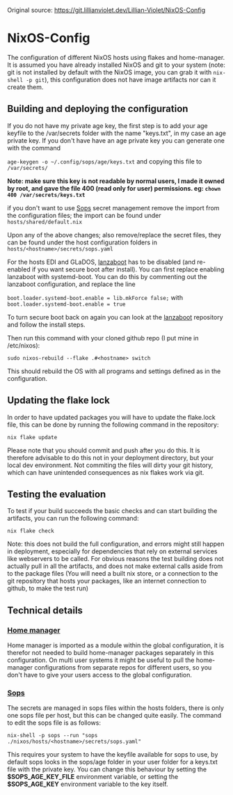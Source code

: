 Original source: https://git.lillianviolet.dev/Lillian-Violet/NixOS-Config

# NixOS-Config

The configuration of different NixOS hosts using flakes and home-manager. It is assumed you have already installed NixOS and git to your system (note: git is not installed by default with the NixOS image, you can grab it with ``nix-shell -p git``), this configuration does not have image artifacts nor can it create them.

## Building and deploying the configuration

If you do not have my private age key, the first step is to add your age keyfile to the /var/secrets folder with the name "keys.txt", in my case an age private key. If you don't have have an age private key you can generate one with the command

``age-keygen -o ~/.config/sops/age/keys.txt`` and copying this file to ``/var/secrets/``

**Note: make sure this key is not readable by normal users, I made it owned by root, and gave the file 400 (read only for user) permissions. eg: ``chown 400 /var/secrets/keys.txt``**

if you don't want to use [Sops](https://github.com/Mic92/sops-nix) secret management remove the import from the configuration files; the import can be found under
``hosts/shared/default.nix``

Upon any of the above changes; also remove/replace the secret files, they can be found under the host configuration folders in
``hosts/<hostname>/secrets/sops.yaml``

For the hosts EDI and GLaDOS, [lanzaboot](https://github.com/nix-community/lanzaboote) has to be disabled (and re-enabled if you want secure boot after install). You can first replace enabling lanzaboot with systemd-boot. You can do this by commenting out the lanzaboot configuration, and replace the line

 ``boot.loader.systemd-boot.enable = lib.mkForce false;`` with ``boot.loader.systemd-boot.enable = true``

 To turn secure boot back on again you can look at the [lanzaboot](https://github.com/nix-community/lanzaboote) repository and follow the install steps.

Then run this command with your cloned github repo (I put mine in /etc/nixos):

``sudo nixos-rebuild --flake .#<hostname> switch``

This should rebuild the OS with all programs and settings defined as in the configuration.

## Updating the flake lock

In order to have updated packages you will have to update the flake.lock file, this can be done by running the following command in the repository:

``nix flake update``  

Please note that you should commit and push after you do this. It is therefore advisable to do this not in your deployment directory, but your local dev environment. Not commiting the files will dirty your git history, which can have unintended consequences as nix flakes work via git.

## Testing the evaluation

To test if your build succeeds the basic checks and can start building the artifacts, you can run the following command:

``nix flake check``

Note: this does not build the full configuration, and errors might still happen in deployment, especially for dependencies that rely on external services like webservers to be called. For obvious reasons the test building does not actually pull in all the artifacts, and does not make external calls aside from to the package files (You will need a built nix store, or a connection to the git repository that hosts your packages, like an internet connection to github, to make the test run)

## Technical details

### [Home manager](https://github.com/nix-community/home-manager)
Home manager is imported as a module within the global configuration, it is therefor not needed to build home-manager packages separately in this configuration. On multi user systems it might be useful to pull the home-manager configurations from separate repos for different users, so you don't have to give your users access to the global configuration.

### [Sops](https://github.com/Mic92/sops-nix)
The secrets are managed in sops files within the hosts folders, there is only one sops file per host, but this can be changed quite easily. The command to edit the sops file is as follows:

``nix-shell -p sops --run "sops ./nixos/hosts/<hostname>/secrets/sops.yaml"``

This requires your system to have the keyfile available for sops to use, by default sops looks in the sops/age folder in your user folder for a keys.txt file with the private key. You can change this behaviour by setting the **\$SOPS_AGE_KEY_FILE** environment variable, or setting the **\$SOPS_AGE_KEY** environment variable to the key itself.